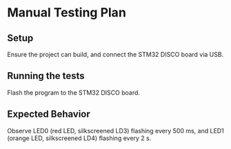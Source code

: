 # Manual Testing Plan

## Setup

Ensure the project can build, and connect the STM32 DISCO board via USB.

## Running the tests

Flash the program to the STM32 DISCO board.

## Expected Behavior

Observe LED0 (red LED, silkscreened LD3) flashing every 500 ms, and LED1 (orange LED, silkscreened LD4) flashing every 2 s. 